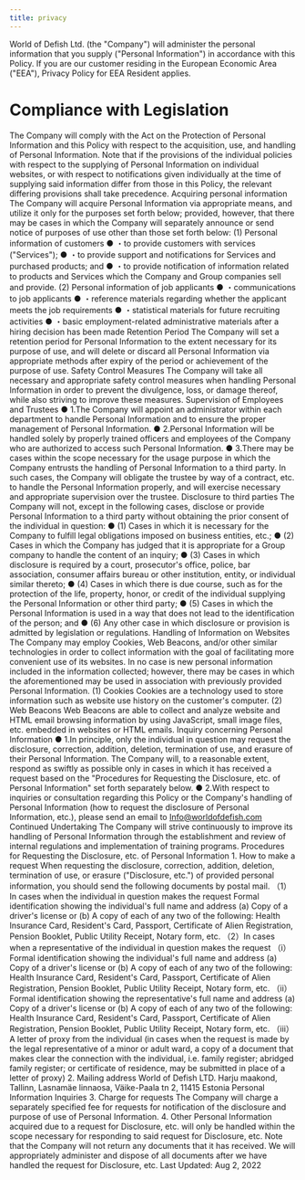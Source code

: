 ```yaml
---
title: privacy
---
```

<!--StartFragment-->

World of Defish Ltd. (the "Company") will administer the personal information that you supply ("Personal Information") in accordance with this Policy. If you are our customer residing in the European Economic Area ("EEA"), Privacy Policy for EEA Resident applies. 

# Compliance with Legislation

 The Company will comply with the Act on the Protection of Personal Information and this Policy with respect to the acquisition, use, and handling of Personal Information. Note that if the provisions of the individual policies with respect to the supplying of Personal Information on individual websites, or with respect to notifications given individually at the time of supplying said information differ from those in this Policy, the relevant differing provisions shall take precedence. Acquiring personal information The Company will acquire Personal Information via appropriate means, and utilize it only for the purposes set forth below; provided, however, that there may be cases in which the Company will separately announce or send notice of purposes of use other than those set forth below: (1) Personal information of customers ● ・to provide customers with services ("Services"); ● ・to provide support and notifications for Services and purchased products; and ● ・to provide notification of information related to products and Services which the Company and Group companies sell and provide. (2) Personal information of job applicants ● ・communications to job applicants ● ・reference materials regarding whether the applicant meets the job requirements ● ・statistical materials for future recruiting activities ● ・basic employment-related administrative materials after a hiring decision has been made Retention Period The Company will set a retention period for Personal Information to the extent necessary for its purpose of use, and will delete or discard all Personal Information via appropriate methods after expiry of the period or achievement of the purpose of use. Safety Control Measures The Company will take all necessary and appropriate safety control measures when handling Personal Information in order to prevent the divulgence, loss, or damage thereof, while also striving to improve these measures. Supervision of Employees and Trustees ● 1.The Company will appoint an administrator within each department to handle Personal Information and to ensure the proper management of Personal Information. ● 2.Personal Information will be handled solely by properly trained officers and employees of the Company who are authorized to access such Personal Information. ● 3.There may be cases within the scope necessary for the usage purpose in which the Company entrusts the handling of Personal Information to a third party. In such cases, the Company will obligate the trustee by way of a contract, etc. to handle the Personal Information properly, and will exercise necessary and appropriate supervision over the trustee. Disclosure to third parties The Company will not, except in the following cases, disclose or provide Personal Information to a third party without obtaining the prior consent of the individual in question: ● (1) Cases in which it is necessary for the Company to fulfill legal obligations imposed on business entities, etc.; ● (2) Cases in which the Company has judged that it is appropriate for a Group company to handle the content of an inquiry; ● (3) Cases in which disclosure is required by a court, prosecutor's office, police, bar association, consumer affairs bureau or other institution, entity, or individual similar thereto; ● (4) Cases in which there is due course, such as for the protection of the life, property, honor, or credit of the individual supplying the Personal Information or other third party; ● (5) Cases in which the Personal Information is used in a way that does not lead to the identification of the person; and ● (6) Any other case in which disclosure or provision is admitted by legislation or regulations. Handling of Information on Websites The Company may employ Cookies, Web Beacons, and/or other similar technologies in order to collect information with the goal of facilitating more convenient use of its websites. In no case is new personal information included in the information collected; however, there may be cases in which the aforementioned may be used in association with previously provided Personal Information. (1) Cookies Cookies are a technology used to store information such as website use history on the customer's computer. (2) Web Beacons Web Beacons are able to collect and analyze website and HTML email browsing information by using JavaScript, small image files, etc. embedded in websites or HTML emails. Inquiry concerning Personal Information ● 1.In principle, only the individual in question may request the disclosure, correction, addition, deletion, termination of use, and erasure of their Personal Information. The Company will, to a reasonable extent, respond as swiftly as possible only in cases in which it has received a request based on the "Procedures for Requesting the Disclosure, etc. of Personal Information" set forth separately below. ● 2.With respect to inquiries or consultation regarding this Policy or the Company's handling of Personal Information (how to request the disclosure of Personal Information, etc.), please send an email to Info@worldofdefish.com Continued Undertaking The Company will strive continuously to improve its handling of Personal Information through the establishment and review of internal regulations and implementation of training programs. Procedures for Requesting the Disclosure, etc. of Personal Information 1. How to make a request When requesting the disclosure, correction, addition, deletion, termination of use, or erasure ("Disclosure, etc.") of provided personal information, you should send the following documents by postal mail. （1）In cases when the individual in question makes the request Formal identification showing the individual's full name and address (a) Copy of a driver's license or (b) A copy of each of any two of the following: Health Insurance Card, Resident's Card, Passport, Certificate of Alien Registration, Pension Booklet, Public Utility Receipt, Notary form, etc. （2）In cases when a representative of the individual in question makes the request （i）Formal identification showing the individual's full name and address (a) Copy of a driver's license or (b) A copy of each of any two of the following: Health Insurance Card, Resident's Card, Passport, Certificate of Alien Registration, Pension Booklet, Public Utility Receipt, Notary form, etc. （ii）Formal identification showing the representative's full name and address (a) Copy of a driver's license or (b) A copy of each of any two of the following: Health Insurance Card, Resident's Card, Passport, Certificate of Alien Registration, Pension Booklet, Public Utility Receipt, Notary form, etc. （iii）A letter of proxy from the individual (in cases when the request is made by the legal representative of a minor or adult ward, a copy of a document that makes clear the connection with the individual, i.e. family register; abridged family register; or certificate of residence, may be submitted in place of a letter of proxy) 2. Mailing address World of Defish LTD. Harju maakond, Tallinn, Lasnamäe linnaosa, Väike-Paala tn 2, 11415 Estonia Personal Information Inquiries 3. Charge for requests The Company will charge a separately specified fee for requests for notification of the disclosure and purpose of use of Personal Information. 4. Other Personal Information acquired due to a request for Disclosure, etc. will only be handled within the scope necessary for responding to said request for Disclosure, etc. Note that the Company will not return any documents that it has received. We will appropriately administer and dispose of all documents after we have handled the request for Disclosure, etc. Last Updated: Aug 2, 2022

<!--EndFragment-->
